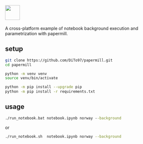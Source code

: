 # <a href="https://github.com/nteract/papermill"><img src="https://media.githubusercontent.com/media/nteract/logos/master/nteract_papermill/exports/images/png/papermill_logo_wide.png" height="48px" /></a>

A cross-platform example of notebook background execution and parametrization with papermill.

## setup

```sh
git clone https://github.com/DiTo97/papermill.git
cd papermill
```

```sh
python -m venv venv
source venv/bin/activate
```

```sh
python -m pip install --upgrade pip
python -m pip install -r requirements.txt
```

## usage

```cmd
./run_notebook.bat notebook.ipynb norway --background
```

or

```sh
./run_notebook.sh  notebook.ipynb norway --background
```
